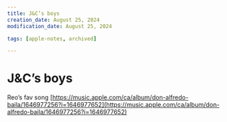 ```yaml
---
title: J&C’s boys
creation_date: August 25, 2024
modification_date: August 25, 2024

tags: [apple-notes, archived]

---
```



# J&C’s boys 

Reo’s fav song
[https://music.apple.com/ca/album/don-alfredo-baila/1646977256?i=1646977652](https://music.apple.com/ca/album/don-alfredo-baila/1646977256?i=1646977652)

